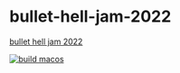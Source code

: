 # bullet-hell-jam-2022
[bullet hell jam 2022](https://itch.io/jam/bullet-hell-jam-2022)



[![build macos](https://github.com/SchumakerTeamStudios/bullet-hell-jam-2022/actions/workflows/cpp_build_macos.yml/badge.svg?branch=main)](https://github.com/SchumakerTeamStudios/bullet-hell-jam-2022/actions/workflows/cpp_build_macos.yml)
